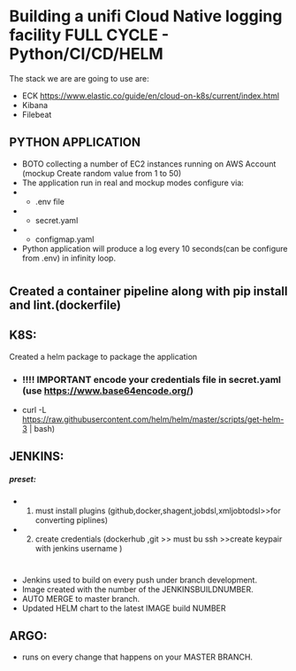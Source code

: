 ###
 # Building a unifi Cloud Native logging facility FULL CYCLE - Python/CI/CD/HELM
 
 The stack we are are going to use are:
- ECK https://www.elastic.co/guide/en/cloud-on-k8s/current/index.html
- Kibana 
- Filebeat 
## PYTHON APPLICATION
-  BOTO  collecting a number of EC2 instances running on  AWS Account (mockup Create random value from 1 to 50)
- The application run in real and mockup modes configure via: 
- - .env file
- - secret.yaml    
- - configmap.yaml
- Python application  will produce a log every 10 seconds(can be configure from .env) in infinity loop.

#

## Created a container pipeline  along with pip install and lint.(dockerfile)
 
 ## K8S:
Created a helm package to package the application 
- ### !!!! IMPORTANT encode your credentials file in secret.yaml (use https://www.base64encode.org/)
- curl -L https://raw.githubusercontent.com/helm/helm/master/scripts/get-helm-3 | bash) 

 ## JENKINS:
 ##### preset:

- 1. must install plugins (github,docker,shagent,jobdsl,xmljobtodsl>>for converting piplines)
- 2. create credentials (dockerhub ,git >> must bu ssh >>create keypair with jenkins username )
#
 - Jenkins used to build on every push under branch development.
 - Image created with the number of the JENKINSBUILDNUMBER.
 - AUTO MERGE  to master branch.
 -  Updated  HELM chart to the latest IMAGE build NUMBER

## ARGO:
 - runs on every change that happens on your MASTER BRANCH.
